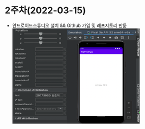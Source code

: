# 2주차(2022-03-15)
- 안드로이드스튜디오 설치 && Github 가입 및 레포지토리 만듦
<img width="400" height="300" src="./pic/2nd.png"></img>

